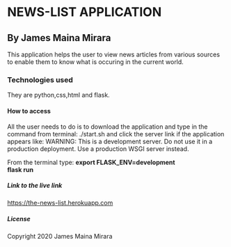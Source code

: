 # NEWS-LIST APPLICATION

## By James Maina Mirara
This application helps the user to view news articles from various sources to enable them to know what is occuring in the current world.

### Technologies used
They are python,css,html and flask.

#### How to access
All the user needs to do is to download the application and type in the command from terminal:
./start.sh and click the server link
if the application appears like:
 WARNING: This is a development server. Do not use it in a production deployment.
    Use a production WSGI server instead.

From the terminal type:
__export FLASK_ENV=development__   
__flask run__

##### Link to the live link
https://the-news-list.herokuapp.com

##### License
Copyright 2020 James Maina Mirara
